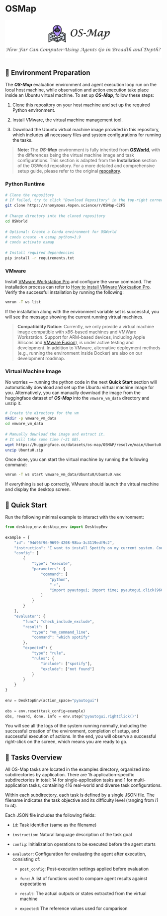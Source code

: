# OSMap

<p align="center">
  <img src="assets/osmap_head.png" alt="Banner">
</p>

## 💾 Environment Preparation

The _**OS-Map**_ evaluation environment and agent execution loop run on the local host machine, while observation and action execution take place inside an Ubuntu virtual machine.
To set up _**OS-Map**_, follow these steps:

1. Clone this repository on your host machine and set up the required Python environment.

2. Install VMware, the virtual machine management tool.

3. Download the Ubuntu virtual machine image provided in this repository, which includes all necessary files and system configurations for running the tasks.

> **Note:** The _**OS-Map**_ environment is fully inherited from **[OSWorld](https://arxiv.org/abs/2404.07972)**, with the differences being the virtual machine image and task configurations.
> This section is adapted from the **Installation** section of the OSWorld repository.
> For a more detailed and comprehensive setup guide, please refer to the original [repository](https://github.com/xlang-ai/OSWorld?tab=readme-ov-file#-installation).

### Python Runtime

```bash
# Clone the repository
# If failed, try to click "Download Repository" in the top-right corner
git clone https://anonymous.4open.science/r/OSMap-C2F5

# Change directory into the cloned repository
cd OSWorld

# Optional: Create a Conda environment for OSWorld
# conda create -n osmap python=3.9
# conda activate osmap

# Install required dependencies
pip install -r requirements.txt
```

### VMware

Install [VMware Workstation Pro](https://www.vmware.com/products/workstation-pro/workstation-pro-evaluation.html) and configure the `vmrun` command. The installation process can refer to [How to install VMware Worksation Pro](https://github.com/xlang-ai/OSWorld/desktop_env/providers/vmware/INSTALL_VMWARE.md). Verify the successful installation by running the following:

```bash
vmrun -T ws list
```

If the installation along with the environment variable set is successful, you will see the message showing the current running virtual machines.

> **Compatibility Notice:** Currently, we only provide a virtual machine image compatible with x86-based machines and VMWare Workstation. Support for ARM-based devices, including Apple Silicons and [VMware Fusion](https://support.broadcom.com/group/ecx/productdownloads?subfamily=VMware+Fusion)), is under active testing and development. In addition to VMware, alternative deployment methods (e.g., running the environment inside Docker) are also on our development roadmap.

### Virtual Machine Image

No worries — running the python code in the next **Quick Start** section will automatically download and set up the Ubuntu virtual machine image for you.
Alternatively, you can manually download the image from the huggingface dataset of **_OS-Map_** into the `vmware_vm_data` directory and unzip it.

```bash
# Create the directory for the vm
mkdir -p vmware_vm_data
cd vmware_vm_data

# Manually download the image and extract it.
# It will take some time (~21 GB).
wget https://huggingface.co/datasets/os-map/OSMAP/resolve/main/Ubuntu0.zip
unzip Ubuntu0.zip
```

Once done, you can start the virtual machine by running the following command:

```bash
vmrun -T ws start vmware_vm_data/Ubuntu0/Ubuntu0.vmx
```

If everything is set up correctly, VMware should launch the virtual machine and display the desktop screen.

## 🚀 Quick Start

Run the following minimal example to interact with the environment:

```python
from desktop_env.desktop_env import DesktopEnv

example = {
    "id": "94d95f96-9699-4208-98ba-3c3119edf9c2",
    "instruction": "I want to install Spotify on my current system. Could you please help me?",
    "config": [
        {
            "type": "execute",
            "parameters": {
                "command": [
                    "python",
                    "-c",
                    "import pyautogui; import time; pyautogui.click(960, 540); time.sleep(0.5);"
                ]
            }
        }
    ],
    "evaluator": {
        "func": "check_include_exclude",
        "result": {
            "type": "vm_command_line",
            "command": "which spotify"
        },
        "expected": {
            "type": "rule",
            "rules": {
                "include": ["spotify"],
                "exclude": ["not found"]
            }
        }
    }
}

env = DesktopEnv(action_space="pyautogui")

obs = env.reset(task_config=example)
obs, reward, done, info = env.step("pyautogui.rightClick()")
```

You will see all the logs of the system running normally, including the successful creation of the environment, completion of setup, and successful execution of actions. In the end, you will observe a successful right-click on the screen, which means you are ready to go.

## 🧾 Tasks Overview

All OS-Map tasks are located in the examples directory, organized into subdirectories by application.
There are 15 application-specific subdirectories in total: 14 for single-application tasks and 1 for multi-application tasks, containing 416 real-world and diverse task configurations.

Within each subdirectory, each task is defined by a single JSON file. The filename indicates the task objective and its difficulty level (ranging from _l1_ to _l4_).

Each JSON file includes the following fields:

- `id`: Task identifier (same as the filename)

- `instruction`: Natural language description of the task goal

- `config`: Initialization operations to be executed before the agent starts

- `evaluator`: Configuration for evaluating the agent after execution, consisting of:

  - `post_config`: Post-execution settings applied before evaluation

  - `func`: A list of functions used to compare agent results against expectations

  - `result`: The actual outputs or states extracted from the virtual machine

  - `expected`: The reference values used for comparison
